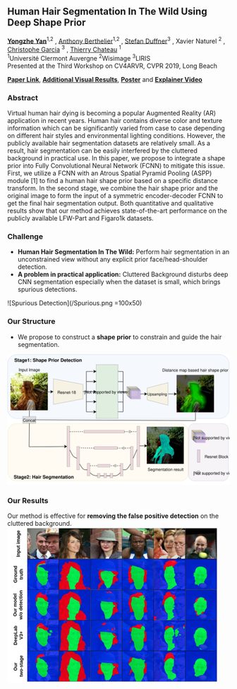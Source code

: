 ## Human Hair Segmentation In The Wild Using Deep Shape Prior
[**Yongzhe Yan**](mailto:yongzhe.yan@etu.uca.fr)<sup>1,2</sup> , [Anthony Berthelier](mailto:anthony.berthelier@etu.uca.fr)<sup>1,2</sup> , [Stefan Duffner](mailto:stefan.duffner@liris.cnrs.fr)<sup>3</sup> , Xavier Naturel <sup>2</sup> , [Christophe Garcia](mailto:christophe.garcia@liris.cnrs.fr) <sup>3</sup> , [Thierry Chateau](mailto:thierry.chateau@uca.fr) <sup>1</sup> <br>
<sup>1</sup>Université Clermont Auvergne     <sup>2</sup>Wisimage      <sup>3</sup>LIRIS <br>
Presented at the Third Workshop on CV4ARVR, CVPR 2019, Long Beach <br>

[**Paper Link**](http://mixedreality.cs.cornell.edu/s/23_CVPRW_hair_segmentation.pdf), [**Additional Visual Results**](/CVPRW_supp.pdf), [**Poster**](/Poster.pdf	) and [**Explainer Video**](https://youtu.be/fBWOjquOUH0)<br>

### Abstract

Virtual human hair dying is becoming a popular Augmented Reality (AR) application in recent years. Human hair contains diverse color and texture information which can be significantly varied from case to case depending on different hair styles and environmental lighting conditions. However, the publicly available hair segmentation datasets are relatively small. As a result, hair segmentation can be easily interfered by the cluttered background in practical use. In this paper, we propose to integrate a shape prior into Fully Convolutional Neural Network (FCNN) to mitigate this issue. First, we utilize a FCNN with an Atrous Spatial Pyramid Pooling (ASPP) module [1] to find a human hair shape prior based on a specific distance transform. In the second stage, we combine the hair shape prior and the original image to form the input of a symmetric encoder-decoder FCNN to get the final hair segmentation output. Both quantitative and qualitative results show that our method achieves state-of-the-art performance on the publicly available LFW-Part and Figaro1k datasets.

### Challenge
* **Human Hair Segmentation In The Wild:** Perform hair segmentation in an unconstrained view without any explicit prior face/head-shoulder detection.
* **A problem in practical application:** Cluttered Background disturbs deep CNN segmentation especially when the dataset is small, which brings spurious detections.

![Spurious Detection](/Spurious.png =100x50)

### Our Structure
* We propose to construct a **shape prior** to constrain and guide the hair segmentation.

![Structure](/CVPRW_overall.svg)


### Our Results

Our method is effective for **removing the false positive detection** on the cluttered background.
![Results](/Result_LFW.png)
